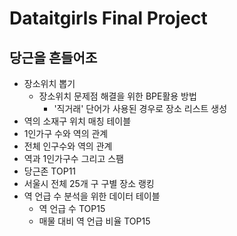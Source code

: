 # Dataitgirls Final Project
## 당근을 흔들어조

* 장소위치 뽑기
  * 장소위치 문제점 해결을 위한 BPE활용 방법
    * '직거래' 단어가 사용된 경우로 장소 리스트 생성
* 역의 소재구 위치 매칭 테이블
* 1인가구 수와 역의 관계
* 전체 인구수와 역의 관계
* 역과 1인가구수 그리고 스팸
* 당근존 TOP11
* 서울시 전체 25개 구 구별 장소 랭킹
* 역 언급 수 분석을 위한 데이터 테이블
  * 역 언급 수 TOP15
  * 매물 대비 역 언급 비율 TOP15
